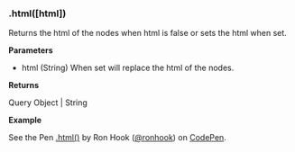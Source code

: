 ### .html([html])

Returns the html of the nodes when html is false or sets the html when set.

**Parameters**

- html (String) When set will replace the html of the nodes.

**Returns** 

Query Object \| String

**Example**

<p data-height="300" data-theme-id="30862" data-slug-hash="NvvRXr" data-default-tab="js,result" data-user="ronhook" data-embed-version="2" data-pen-title=".html()" class="codepen">See the Pen <a href="https://codepen.io/ronhook/pen/NvvRXr/">.html()</a> by Ron Hook (<a href="https://codepen.io/ronhook">@ronhook</a>) on <a href="https://codepen.io">CodePen</a>.</p>
<script async src="https://production-assets.codepen.io/assets/embed/ei.js"> </script>
